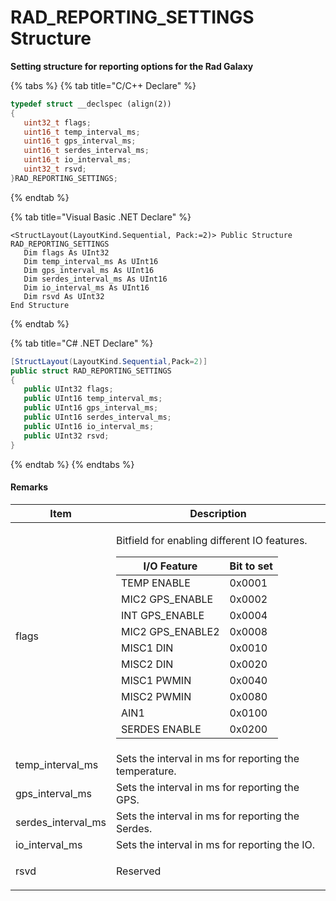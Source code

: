 # RAD\_REPORTING\_SETTINGS Structure

**Setting structure for reporting options for the Rad Galaxy**

{% tabs %}
{% tab title="C/C++ Declare" %}
```cpp
typedef struct __declspec (align(2))
{
   uint32_t flags;
   uint16_t temp_interval_ms;
   uint16_t gps_interval_ms;
   uint16_t serdes_interval_ms;
   uint16_t io_interval_ms;
   uint32_t rsvd;
}RAD_REPORTING_SETTINGS;
```
{% endtab %}

{% tab title="Visual Basic .NET Declare" %}
```vbnet
<StructLayout(LayoutKind.Sequential, Pack:=2)> Public Structure RAD_REPORTING_SETTINGS
   Dim flags As UInt32
   Dim temp_interval_ms As UInt16
   Dim gps_interval_ms As UInt16
   Dim serdes_interval_ms As UInt16
   Dim io_interval_ms As UInt16
   Dim rsvd As UInt32
End Structure
```
{% endtab %}

{% tab title="C# .NET Declare" %}
```csharp
[StructLayout(LayoutKind.Sequential,Pack=2)]
public struct RAD_REPORTING_SETTINGS
{
   public UInt32 flags;
   public UInt16 temp_interval_ms;
   public UInt16 gps_interval_ms;
   public UInt16 serdes_interval_ms;
   public UInt16 io_interval_ms;
   public UInt32 rsvd;
}
```
{% endtab %}
{% endtabs %}

#### Remarks

| Item                 | Description                                                                                                                                                                                                                                                                                                                                                                                                                                                                                                                                                                                                 |
| -------------------- | ----------------------------------------------------------------------------------------------------------------------------------------------------------------------------------------------------------------------------------------------------------------------------------------------------------------------------------------------------------------------------------------------------------------------------------------------------------------------------------------------------------------------------------------------------------------------------------------------------------- |
| flags                | <p>Bitfield for enabling different IO features.</p><table><thead><tr><th>I/O Feature</th><th>Bit to set</th></tr></thead><tbody><tr><td>TEMP ENABLE</td><td>0x0001</td></tr><tr><td>MIC2 GPS_ENABLE</td><td>0x0002</td></tr><tr><td>INT GPS_ENABLE</td><td>0x0004</td></tr><tr><td>MIC2 GPS_ENABLE2</td><td>0x0008</td></tr><tr><td>MISC1 DIN</td><td>0x0010</td></tr><tr><td>MISC2 DIN</td><td>0x0020</td></tr><tr><td>MISC1 PWMIN</td><td>0x0040</td></tr><tr><td>MISC2 PWMIN</td><td>0x0080</td></tr><tr><td>AIN1</td><td>0x0100</td></tr><tr><td>SERDES ENABLE</td><td>0x0200</td></tr></tbody></table> |
| temp\_interval\_ms   | Sets the interval in ms for reporting the temperature.                                                                                                                                                                                                                                                                                                                                                                                                                                                                                                                                                      |
| gps\_interval\_ms    | Sets the interval in ms for reporting the GPS.                                                                                                                                                                                                                                                                                                                                                                                                                                                                                                                                                              |
| serdes\_interval\_ms | Sets the interval in ms for reporting the Serdes.                                                                                                                                                                                                                                                                                                                                                                                                                                                                                                                                                           |
| io\_interval\_ms     | Sets the interval in ms for reporting the IO.                                                                                                                                                                                                                                                                                                                                                                                                                                                                                                                                                               |
| rsvd                 | <p>Reserved<br></p>                                                                                                                                                                                                                                                                                                                                                                                                                                                                                                                                                                                         |
